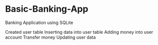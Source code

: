 # Basic-Banking-App
Banking Application using SQLite

Created user table
Inserting data into user table
Adding money into user account
Transfer money
Updating user data

